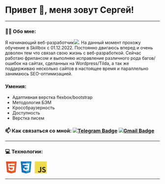 # Привет 👋, меня зовут Сергей!

---

### :man_technologist: Обо мне:

Я начинающий веб-разработчик<img src="https://media.giphy.com/media/WUlplcMpOCEmTGBtBW/giphy.gif" width="30px">. На данный момент прохожу обучение в Skillbox с 01.12.2022. Постоянно двигаюсь вперед и очень доволен тем что связал свою жизнь с веб-разработкой. Сейчас работаю фрилансом и выполняю исправление различного рода багов/ошибок на сайтах, сделанных на Wordpress/Tilda, а так же поддерживаю несколько сайтов в настоящее время и параллельно занимаюсь SEO-оптимизацией.

### Умения:

-  Адаптивная верстка flexbox/bootstrap
-  Методология БЭМ
-  Кроссбраузерность
-  Доступность
-  Верстка писем

### :mailbox: Как связаться со мной: [![Telegram Badge](https://img.shields.io/badge/-chebotarev-blue?style=flat&logo=Telegram&logoColor=white)](https://t.me/chibisoff) [![Gmail Badge](https://img.shields.io/badge/-Gmail-red?style=flat&logo=Gmail&logoColor=white)](mailto:chibisoff92@gmail.com)

---

### 💻 Технологии:

<div>
  <img src="https://github.com/devicons/devicon/blob/master/icons/html5/html5-original.svg" title="html5" alt="html5" width="40" height="40"/>&nbsp
  <img src="https://github.com/devicons/devicon/blob/master/icons/css3/css3-original.svg" title="css" alt="css" width="40" height="40"/>&nbsp
  <img src="https://github.com/devicons/devicon/blob/master/icons/javascript/javascript-original.svg" title="javascript" alt="javascript" width="40" height="40"/>&nbsp
</div>

---
